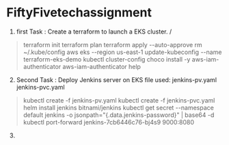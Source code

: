 # FiftyFivetechassignment

1. first Task : Create a terraform to launch a EKS cluster. /
   
  > terraform init
  > terraform plan
  > terraform apply --auto-approve
  > rm ~/.kube/config
  > aws eks --region us-east-1 update-kubeconfig --name terraform-eks-demo
  > kubectl cluster-config
  > choco install -y aws-iam-authenticator
  > aws-iam-authenticator help


2. Second Task : Deploy Jenkins server on EKS
   file used: jenkins-pv.yaml jenkins-pvc.yaml

  > kubectl create -f jenkins-pv.yaml
  > kubectl create -f jenkins-pvc.yaml
  > helm install jenkins bitnami/jenkins
  >  kubectl get secret --namespace default jenkins -o jsonpath="{.data.jenkins-password}" | base64 -d
  >  kubectl port-forward jenkins-7cb6446c76-bj4s9 9000:8080
 
 3. 
